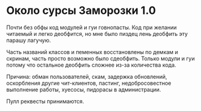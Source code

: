 # Около сурсы Заморозки 1.0

Почти без обфы код модулей и гуи говнопасты. Код при желании читаемый и легко деобфится, но мне было пиздец лень деобфить эту парашу лагучую.

Часть названий классов и пеменных восстановлены по демкам и скринам, часть просто возможно было сдеобфить. 
Только модули и гуи потому что остальное деобфить сложнее из-за количества кода.

Причина: обман пользователей, скам, задержка обновлений, оскорбления другие чит-клиентов, пастинг, недобросовестное выполнение работы, хуесосы, пидорасы в администрации.

Пулл реквесты принимаются.
